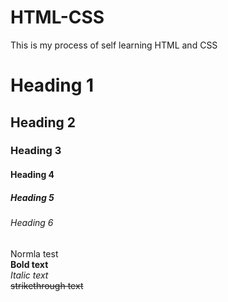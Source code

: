 # HTML-CSS

This is my process of self learning HTML and CSS

# Heading 1
## Heading 2
### Heading 3
#### Heading 4
##### Heading 5
###### Heading 6

Normla test
<br>
**Bold text**
<br>
*Italic text* 
<br>
~~strikethrough text~~
